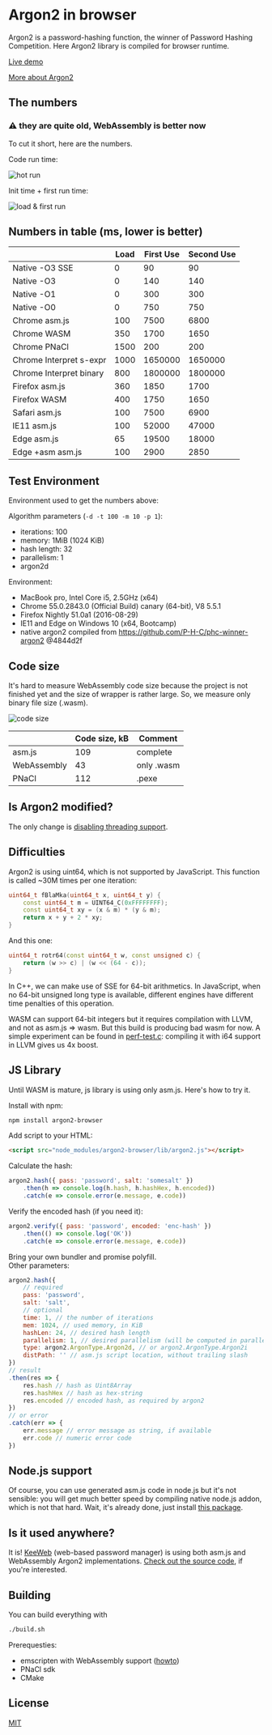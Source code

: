 # Argon2 in browser

Argon2 is a password-hashing function, the winner of Password Hashing Competition. Here Argon2 library is compiled for browser runtime.

[Live demo](https://antelle.github.io/argon2-browser)

[More about Argon2](https://github.com/P-H-C/phc-winner-argon2)

## The numbers

### :warning: they are quite old, WebAssembly is better now

To cut it short, here are the numbers.

Code run time:

![hot run](img/hot-run.png)

Init time + first run time:

![load & first run](img/load-first.png)

## Numbers in table (ms, lower is better)

|                         | Load | First Use | Second Use |
|-------------------------|------|-----------|------------|
| Native -O3 SSE          | 0    | 90        | 90         |
| Native -O3              | 0    | 140       | 140        |
| Native -O1              | 0    | 300       | 300        |
| Native -O0              | 0    | 750       | 750        |
| Chrome asm.js           | 100  | 7500      | 6800       |
| Chrome WASM             | 350  | 1700      | 1650       |
| Chrome PNaCl            | 1500 | 200       | 200        |
| Chrome Interpret s-expr | 1000 | 1650000   | 1650000    |
| Chrome Interpret binary | 800  | 1800000   | 1800000    |
| Firefox asm.js          | 360  | 1850      | 1700       |
| Firefox WASM            | 400  | 1750      | 1650       |
| Safari asm.js           | 100  | 7500      | 6900       |
| IE11 asm.js             | 100  | 52000     | 47000      |
| Edge asm.js             | 65   | 19500     | 18000      |
| Edge +asm asm.js        | 100  | 2900      | 2850       |

## Test Environment

Environment used to get the numbers above:

Algorithm parameters (`-d -t 100 -m 10 -p 1`):
- iterations: 100
- memory: 1MiB (1024 KiB)
- hash length: 32
- parallelism: 1
- argon2d

Environment:

- MacBook pro, Intel Core i5, 2.5GHz (x64)
- Chrome 55.0.2843.0 (Official Build) canary (64-bit), V8 5.5.1
- Firefox Nightly 51.0a1 (2016-08-29)
- IE11 and Edge on Windows 10 (x64, Bootcamp)
- native argon2 compiled from https://github.com/P-H-C/phc-winner-argon2 @4844d2f

## Code size

It's hard to measure WebAssembly code size because the project is not finished yet and the size of wrapper is rather large. So, we measure only binary file size (.wasm).

![code size](img/code-size.png)

|             | Code size, kB | Comment    |
|-------------|---------------|------------|
| asm.js      | 109           | complete   |
| WebAssembly | 43            | only .wasm |
| PNaCl       | 112           | .pexe      |

## Is Argon2 modified?

The only change is [disabling threading support](https://github.com/antelle/argon2-browser/commit/4b8950395c8c03a888ba6f417a4001458cdd3231).

## Difficulties

Argon2 is using uint64, which is not supported by JavaScript.
This function is called ~30M times per one iteration:
```cpp
uint64_t fBlaMka(uint64_t x, uint64_t y) {
    const uint64_t m = UINT64_C(0xFFFFFFFF);
    const uint64_t xy = (x & m) * (y & m);
    return x + y + 2 * xy;
}
```

And this one:
```cpp
uint64_t rotr64(const uint64_t w, const unsigned c) {
    return (w >> c) | (w << (64 - c));
}
```

In C++, we can make use of SSE for 64-bit arithmetics. In JavaScript, when no 64-bit unsigned long type is available, different engines have different time penalties of this operation.

WASM can support 64-bit integers but it requires compilation with LLVM, and not as asm.js => wasm. But this build is producing bad wasm for now. A simple experiment can be found in [perf-test.c](perf-test.c): compiling it with i64 support in LLVM gives us 4x boost.

## JS Library

Until WASM is mature, js library is using only asm.js. Here's how to try it.

Install with npm:
```bash
npm install argon2-browser
```

Add script to your HTML:
```html
<script src="node_modules/argon2-browser/lib/argon2.js"></script>
```

Calculate the hash:
```javascript
argon2.hash({ pass: 'password', salt: 'somesalt' })
    .then(h => console.log(h.hash, h.hashHex, h.encoded))
    .catch(e => console.error(e.message, e.code))
```

Verify the encoded hash (if you need it):
```javascript
argon2.verify({ pass: 'password', encoded: 'enc-hash' })
    .then(() => console.log('OK'))
    .catch(e => console.error(e.message, e.code))
```

Bring your own bundler and promise polyfill.  
Other parameters:
```javascript
argon2.hash({
    // required
    pass: 'password',
    salt: 'salt',
    // optional
    time: 1, // the number of iterations
    mem: 1024, // used memory, in KiB
    hashLen: 24, // desired hash length
    parallelism: 1, // desired parallelism (will be computed in parallel only for PNaCl)
    type: argon2.ArgonType.Argon2d, // or argon2.ArgonType.Argon2i
    distPath: '' // asm.js script location, without trailing slash
})
// result
.then(res => {
    res.hash // hash as Uint8Array
    res.hashHex // hash as hex-string
    res.encoded // encoded hash, as required by argon2
})
// or error
.catch(err => {
    err.message // error message as string, if available
    err.code // numeric error code
})
```

## Node.js support

Of course, you can use generated asm.js code in node.js but it's not sensible: you will get much better speed by compiling native node.js addon, which is not that hard. Wait, it's already done, just install [this package](https://github.com/ranisalt/node-argon2).

## Is it used anywhere?

It is! [KeeWeb](https://github.com/keeweb/keeweb) (web-based password manager) is using both asm.js and WebAssembly Argon2 implementations.
[Check out the source code](https://github.com/keeweb/keeweb/blob/develop/app/scripts/util/kdbxweb-init.js#L13), if you're interested.

## Building

You can build everything with
```bash
./build.sh
```

Prerequesties:
- emscripten with WebAssembly support ([howto](http://webassembly.org/getting-started/developers-guide/))
- PNaCl sdk
- CMake

## License

[MIT](https://opensource.org/licenses/MIT)
